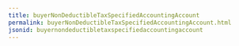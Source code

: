 ```yaml
---
title: buyerNonDeductibleTaxSpecifiedAccountingAccount
permalink: buyerNonDeductibleTaxSpecifiedAccountingAccount.html
jsonid: buyernondeductibletaxspecifiedaccountingaccount
---
```

